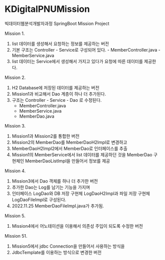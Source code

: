 # KDigitalPNUMission
빅데이터웹분석개발자과정 SpringBoot Mission Project

Mission 1.
  1. list 데이터를 생성해서 요청하는 정보를 제공하는 버전
  2. 기본 구조는 Controller - Service로 구성되어 있다.
    - MemberController.java
    - MemberService.java
  3. list 데이터는 Service에서 생성해서 가지고 있다가 요청에 따른 데이터를 제공한다.

Mission 2.
  1. H2 Database에 저장된 데이터를 제공하는 버전
  2. Mission1과 비교해서 Dao 계층이 하나 더 추가된다.
  3. 구조는 Controller - Service - Dao 로 수정된다.
      - MemberController.java
      - MemberService.java
      - MemberDao.java

Mission 3.
  1. Mission1과 Mission2를 통합한 버전
  2. Mission2의 MemberDao를 MemberDaoH2Impl로 변경하고
  3. MemberDaoH2Impl2에서 MemberDao로 인터페이스를 추출
  4. Mission1의 MemberService에서 list 데이터를 제공하던 것을 MemberDao 구현체인 MemberDaoListImpl을 만들어서 정보를 제공

Mission 4.
  1. Mission3에서 Dao 객체를 하나 더 추가한 버전
  2. 추가한 Dao는 Log를 남기는 기능을 가지며
  3. 인터페이스 LogDao와 DB 저장 구현체 LogDaoH2Impl과 파일 저장 구현체 LogDaoFileImpl로 구성된다.
  4. 2022.11.25 MemberDaoFileImpl.java가 추가됨.
  
Mission 5.
  1. Mission4에서 어노테이션을 이용해서 의존성 주입이 되도록 수정한 버전

Mission 51.
  1. Mission5에서 jdbc Connection을 만들어서 사용하는 방식을
  2. JdbcTemplate를 이용하는 방식으로 변경한 버전
